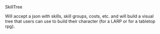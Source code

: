 SkillTree

Will accept a json with skills, skill groups, costs, etc. and will build a visual tree
that users can use to build their character (for a LARP or for a tabletop rpg).
